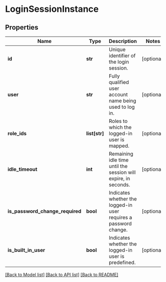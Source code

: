 # LoginSessionInstance

## Properties
Name | Type | Description | Notes
------------ | ------------- | ------------- | -------------
**id** | **str** | Unique identifier of the login session. | [optional] 
**user** | **str** | Fully qualified user account name being used to log in. | [optional] 
**role_ids** | **list[str]** | Roles to which the logged-in user is mapped. | [optional] 
**idle_timeout** | **int** | Remaining idle time until the session will expire, in seconds. | [optional] 
**is_password_change_required** | **bool** | Indicates whether the logged-in user requires a password change. | [optional] 
**is_built_in_user** | **bool** | Indicates whether the logged-in user is predefined. | [optional] 

[[Back to Model list]](../README.md#documentation-for-models) [[Back to API list]](../README.md#documentation-for-api-endpoints) [[Back to README]](../README.md)


